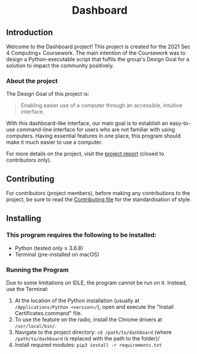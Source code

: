 <h1 align="center">Dashboard</h1>

## Introduction
Welcome to the Dashboard project! This project is created for the 2021 Sec 4 Computing+ Coursework. The main intention of the Coursework was to design a Python-executable script that fulfils the group's Design Goal for a solution to impact the community positively.

### About the project
The Design Goal of this project is:
> Enabling easier use of a computer through an accessible, intuitive interface.

With this dashboard-like interface, our main goal is to establish an easy-to-use command-line interface for users who are not familiar with using computers. Having essential features in one place, this program should make it much easier to use a computer.

For more details on the project, visit the [project report](https://docs.google.com/document/d/1t1rERklzGDVZPoyKrVBXq2GmOywC1a4bcmHmczDhVgk/edit#) (closed to contributors only).

## Contributing
For contributors (project members), before making any contributions to the project, be sure to read the [Contributing file](https://github.com/arashnrim/Liste/blob/main/CONTRIBUTING.md) for the standardisation of style.

## Installing

### This program requires the following to be installed:
- Python (tested only ≥ 3.6.8)
- Terminal (pre-installed on macOS)

### Running the Program
Due to some limitations on IDLE, the program cannot be run on it. Instead, use the Terminal:

1.  At the location of the Python installation (usually at `/Applications/Python <version>/`), open and execute the "Install Certificates.command" file.
2. To use the feature on the radio, install the Chrome drivers at `/usr/local/bin/`.
3. Navigate to the project directory: `cd /path/to/dashboard` (where `/path/to/dashboard` is replaced with the path to the folder)/
4. Install required modules: `pip3 install -r requirements.txt`


